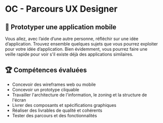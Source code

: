 # OC - Parcours UX Designer

## 📝 Prototyper une application mobile
Vous allez, avec l’aide d’une autre personne, réfléchir sur une idée d’application. Trouvez ensemble quelques sujets que vous pourrez exploiter pour votre idée d’application. Bien évidemment, vous pourrez faire une veille rapide pour voir s'il existe déjà des applications similaires.

## 🏆 Compétences évaluées 
* Concevoir des wireframes web ou mobile
* Concevoir un prototype cliquable
* Travailler l'architecture de l'information, le zoning et la structure de l'écran
* Livrer des composants et spécifications graphiques
* Réaliser des livrables de qualité et cohérents
* Tester des parcours et des fonctionnalités
